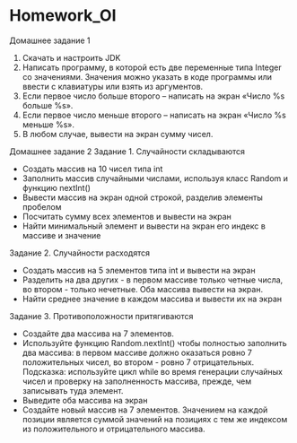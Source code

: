 # Homework_OI

Домашнее задание 1 

1.	Скачать и настроить JDK
2.	Написать программу, в которой есть две переменные типа Integer со значениями. Значения можно указать в коде программы или ввести с клавиатуры или взять из аргументов. 
3.	Если первое число больше второго – написать на экран «Число %s больше %s».
4.	Если первое число меньше второго – написать на экран «Число %s меньше %s».
5.	В любом случае, вывести на экран сумму чисел.

Домашнее задание 2
Задание 1. Случайности складываются
- Создать массив на 10 чисел типа int
- Заполнить массив случайными числами, используя класс Random и функцию nextInt()
- Вывести массив на экран одной строкой, разделив элементы пробелом
- Посчитать сумму всех элементов и вывести на экран
- Найти минимальный элемент и вывести на экран его индекс в массиве и значение
 

Задание 2. Случайности расходятся
- Создать массив на 5 элементов типа int и вывести на экран
- Разделить на два других - в первом массиве только четные числа, во втором - только нечетные. Оба массива вывести на экран.
- Найти среднее значение в каждом массива и вывести их на экран
 
Задание 3. Противоположности притягиваются
- Создайте два массива на 7 элементов.
- Используйте функцию Random.nextInt() чтобы полностью заполнить два массива: в первом массиве должно оказаться ровно 7 положительных чисел, во втором - ровно 7 отрицательных.
Подсказка: используйте цикл while во время генерации случайных чисел и проверку на заполненность массива, прежде, чем записывать туда элемент.
- Выведите оба массива на экран
- Создайте новый массив на 7 элементов.
Значением на каждой позиции является суммой значений на позициях с тем же индексом из положительного и отрицательного массива.

